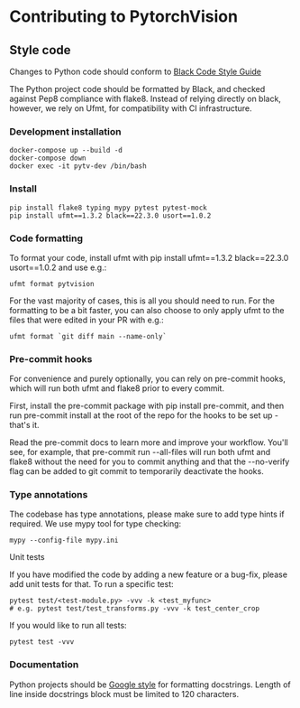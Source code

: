 # Contributing to PytorchVision

## Style code

Changes to Python code should conform to [Black Code Style Guide](https://black.readthedocs.io/en/stable/the_black_code_style/current_style.html)

The Python project code should be formatted by Black, and checked against Pep8 compliance with flake8. Instead of relying directly on black, however, we rely on Ufmt, for compatibility with CI infrastructure.

### Development installation

    docker-compose up --build -d
    docker-compose down
    docker exec -it pytv-dev /bin/bash

### Install

    pip install flake8 typing mypy pytest pytest-mock
    pip install ufmt==1.3.2 black==22.3.0 usort==1.0.2

### Code formatting

To format your code, install ufmt with pip install ufmt==1.3.2 black==22.3.0 usort==1.0.2 and use e.g.:

    ufmt format pytvision

For the vast majority of cases, this is all you should need to run. For the formatting to be a bit faster, you can also choose to only apply ufmt to the files that were edited in your PR with e.g.:

    ufmt format `git diff main --name-only`

### Pre-commit hooks

For convenience and purely optionally, you can rely on pre-commit hooks, which will run both ufmt and flake8 prior to every commit.

First, install the pre-commit package with pip install pre-commit, and then run pre-commit install at the root of the repo for the hooks to be set up - that's it.

Read the pre-commit docs to learn more and improve your workflow. You'll see, for example, that pre-commit run --all-files will run both ufmt and flake8 without the need for you to commit anything and that the --no-verify flag can be added to git commit to temporarily deactivate the hooks.

### Type annotations

The codebase has type annotations, please make sure to add type hints if required. We use mypy tool for type checking:

    mypy --config-file mypy.ini

Unit tests

If you have modified the code by adding a new feature or a bug-fix, please add unit tests for that. To run a specific test:

    pytest test/<test-module.py> -vvv -k <test_myfunc>
    # e.g. pytest test/test_transforms.py -vvv -k test_center_crop

If you would like to run all tests:

    pytest test -vvv

### Documentation

Python projects should be [Google style](https://sphinxcontrib-napoleon.readthedocs.io/en/latest/example_google.html) for formatting docstrings. Length of line inside docstrings block must be limited to 120 characters.
